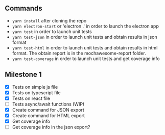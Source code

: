 ## Commands
* `yarn install` after cloning the repo
* `yarn electron-start` or 'electron .' in order to launch the electron app
* `yarn test` in order to launch unit tests
* `yarn test-json` in order to launch unit tests and obtain results in json format
* `yarn test-html` in order to launch unit tests and obtain results in html format. The obtain report is in the mochawesome-report folder.
* `yarn test-coverage` in order to launch unit tests and get coverage info

## Milestone 1
- [x] Tests on simple js file
- [x] Tests on typescript file
- [x] Tests on react file
- [ ] Tests async/await functions (WIP)
- [x] Create command for JSON export
- [x] Create command for HTML export
- [x] Get coverage info
- [ ] Get coverage info in the json export?